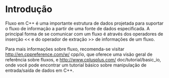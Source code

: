 # Introdução

Fluxo em C++ é uma importante estrutura de dados projetada para suportar o 
fluxo de informação a partir de uma fonte de dados especificada. A principal
forma de se comunicar com um fluxo é através dos operadores de inserção <<
e do operador de extração >> de informações de um fluxo.

Para mais informações sobre fluxo, recomenda-se visitar http://en.cppreference.com/w/
cpp/io, que oferece uma visão geral de referência sobre fluxos, e http://www.cplusplus.com/
doc/tutorial/basic_io, onde você pode encontrar um tutorial básico sobre manipulação de entrada/saída de dados em C++.
